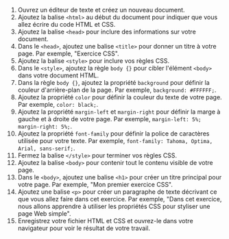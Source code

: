 1.  Ouvrez un éditeur de texte et créez un nouveau document.
2.  Ajoutez la balise `<html>` au début du document pour indiquer que vous allez écrire du code HTML et CSS.
3.  Ajoutez la balise `<head>` pour inclure des informations sur votre document.
4.  Dans le `<head>`, ajoutez une balise `<title>` pour donner un titre à votre page. Par exemple, "Exercice CSS".
5.  Ajoutez la balise `<style>` pour inclure vos règles CSS.
6.  Dans le `<style>`, ajoutez la règle `body {}` pour cibler l'élément `<body>` dans votre document HTML.
7.  Dans la règle `body {}`, ajoutez la propriété `background` pour définir la couleur d'arrière-plan de la page. Par exemple, `background: #FFFFFF;`.
8.  Ajoutez la propriété `color` pour définir la couleur du texte de votre page. Par exemple, `color: black;`.
9.  Ajoutez la propriété `margin-left` et `margin-right` pour définir la marge à gauche et à droite de votre page. Par exemple, `margin-left: 5%; margin-right: 5%;`.
10.  Ajoutez la propriété `font-family` pour définir la police de caractères utilisée pour votre texte. Par exemple, `font-family: Tahoma, Optima, Arial, sans-serif;`.
11.  Fermez la balise `</style>` pour terminer vos règles CSS.
12.  Ajoutez la balise `<body>` pour contenir tout le contenu visible de votre page.
13.  Dans le `<body>`, ajoutez une balise `<h1>` pour créer un titre principal pour votre page. Par exemple, "Mon premier exercice CSS".
14.  Ajoutez une balise `<p>` pour créer un paragraphe de texte décrivant ce que vous allez faire dans cet exercice. Par exemple, "Dans cet exercice, nous allons apprendre à utiliser les propriétés CSS pour styliser une page Web simple".
15.  Enregistrez votre fichier HTML et CSS et ouvrez-le dans votre navigateur pour voir le résultat de votre travail.